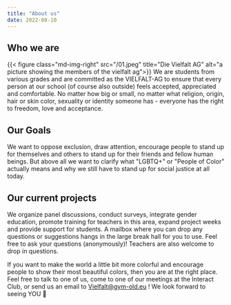 ```yaml
---
title: "About us"
date: 2022-08-10
---
```


## Who we are
{{< figure class="md-img-right" src="/01.jpeg" title="Die Vielfalt AG" alt="a picture showing the members of the vielfalt ag">}}
We are students from various grades and are committed as the VIELFALT-AG to ensure that every person
at our school (of course also outside) feels accepted, appreciated and comfortable. No matter how big
or small, no matter what religion, origin, hair or skin color, sexuality or identity someone has -
everyone has the right to freedom, love and acceptance.
<br clear="left"/>

## Our Goals
We want to oppose exclusion, draw attention, encourage people to stand up for themselves and others
to stand up for their friends and fellow human beings. But above all we want to clarify what "LGBTQ+"
or "People of Color" actually means and why we still have to stand up for social justice at all today.

## Our current projects
We organize panel discussions, conduct surveys, integrate gender education, promote training for teachers
in this area, expand project weeks and provide support for students. A mailbox where you can drop any
questions or suggestions hangs in the large break hall for you to use. Feel free to ask your questions
(anonymously)! Teachers are also welcome to drop in questions.

If you want to make the world a little bit more colorful and encourage people to show their most beautiful
colors, then you are at the right place. Feel free to talk to one of us, come to one of our meetings at the
Interact Club, or send us an email to Vielfalt@gym-old.eu ! We look forward to seeing YOU 🌈
